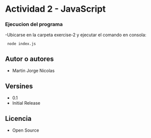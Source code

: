 # Actividad 2 - JavaScript

### Ejecucion del programa

-Ubicarse en la carpeta exercise-2 y ejecutar el comando en consola:

```
 node index.js
```

## Autor o autores

- Martin Jorge Nicolas

## Versines

- 0.1
- Initial Release

## Licencia

- Open Source
